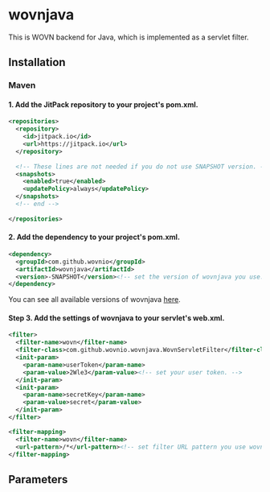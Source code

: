# wovnjava

This is WOVN backend for Java, which is implemented as a servlet filter.

## Installation

### Maven

#### 1. Add the JitPack repository to your project's pom.xml.

```XML
<repositories>
  <repository>
    <id>jitpack.io</id>
    <url>https://jitpack.io</url>
  </repository>
  
  <!-- These lines are not needed if you do not use SNAPSHOT version. -->
  <snapshots>
    <enabled>true</enabled>
    <updatePolicy>always</updatePolicy>
  </snapshots>
  <!-- end -->
  
</repositories>
```

#### 2. Add the dependency to your project's pom.xml.

```XML
<dependency>
  <groupId>com.github.wovnio</groupId>
  <artifactId>wovnjava</artifactId>
  <version>-SNAPSHOT</version><!-- set the version of wovnjava you use. -->
</dependency>
```

You can see all available versions of wovnjava [here](https://jitpack.io/#wovnio/wovnjava).

#### Step 3. Add the settings of wovnjava to your servlet's web.xml.

```XML
<filter>
  <filter-name>wovn</filter-name>
  <filter-class>com.github.wovnio.wovnjava.WovnServletFilter</filter-class>
  <init-param>
    <param-name>userToken</param-name>
    <param-value>2Wle3</param-value><!-- set your user token. -->
  </init-param>
  <init-param>
    <param-name>secretKey</param-name>
    <param-value>secret</param-value>
  </init-param>
</filter>

<filter-mapping>
  <filter-name>wovn</filter-name>
  <url-pattern>/*</url-pattern><!-- set filter URL pattern you use wovnjava. -->
</filter-mapping>
```

## Parameters
